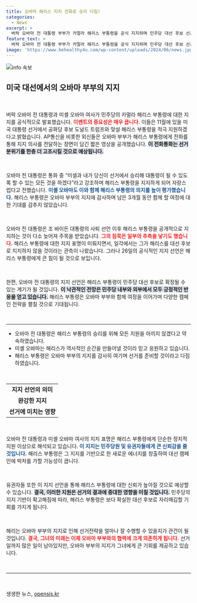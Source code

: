 ```yaml
---
title: 오바마 해리스 지지 전화로 승리 다짐!
categories:
  - News
excerpt: >
  버락 오바마 전 대통령 부부가 카멀라 해리스 부통령을 공식 지지하며 민주당 대선 후보 선출에 힘을 실었다. 그들의 응원은 해리스의 역사적 도전을 더욱 빛나게 할 전망이다!
feature_text: >
  버락 오바마 전 대통령 부부가 카멀라 해리스 부통령을 공식 지지하며 민주당 대선 후보 선출에 힘을 실었다. 그들의 응원은 해리스의 역사적 도전을 더욱 빛나게 할 전망이다!
image: 'https://www.behealthy4u.com/wp-content/uploads/2024/06/news.jpg'
---
```


<p><img src="https://www.behealthy4u.com/wp-content/uploads/2024/06/news.jpg" alt="info 속보" /></p>

<h2 data-ke-size="size26">미국 대선에서의 오바마 부부의 지지</h2>

<p data-ke-size="size16">&nbsp;</p>

<p>버락 오바마 전 대통령과 미셸 오바마 여사가 민주당의 카멀라 해리스 부통령에 대한 지지를 공식적으로 발표했습니다. <b><span style="color: #ee2323;">이벤트의 중요성은 매우 큽니다.</span></b> 이들은 11월에 있을 미국 대통령 선거에서 공화당 후보 도널드 트럼프와 맞설 해리스 부통령을 적극 지원하겠다고 밝혔습니다. AP통신을 비롯한 외신들은 오바마 부부가 해리스 부통령에게 전화를 통해 지지 의사를 전달하는 장면이 담긴 짧은 영상을 공개했습니다. <b><span style="background-color: #21538527;">이 전화통화는 선거 분위기를 한층 더 고조시킬 것으로 예상됩니다.</span></b></p>

<p data-ke-size="size16">&nbsp;</p>

<p>오바마 전 대통령은 통화 중 “미셀과 내가 당신이 선거에서 승리해 대통령이 될 수 있도록 할 수 있는 모든 것을 하겠다”라고 강조하며 해리스 부통령을 지지하게 되어 자랑스럽다고 전했습니다. <b><span style="color: #1a5490;">미셸 오바마도 이와 함께 해리스 부통령의 의지를 높이 평가했습니다.</span></b> 해리스 부통령은 오바마 부부의 지지에 감사하며 남은 3개월 동안 함께 할 여정에 대한 기대를 감추지 않았습니다. </p>

<p data-ke-size="size16">&nbsp;</p>

<p>오바마 전 대통령은 조 바이든 대통령의 사퇴 선언 이후 해리스 부통령을 공개적으로 지지하는 것이 다소 늦어져 주목을 받았습니다. <b><span style="color: #ee2323;">그의 침묵은 일부의 추측을 낳기도 했습니다.</span></b> 해리스 부통령에 대한 지지 표명이 미뤄지면서, 일각에서는 그가 해리스를 대선 후보로 지지하지 않을 것이라는 관측이 나왔습니다. 그러나 26일의 공식적인 지지 선언은 해리스 부통령에게 큰 힘이 될 것으로 보입니다. </p>

<p data-ke-size="size16">&nbsp;</p>

<p>한편, 오바마 전 대통령의 지지 선언은 해리스 부통령이 민주당 대선 후보로 확정될 수 있는 계기가 될 것입니다. <b><span style="background-color: #21538527;">이 낙관적인 전망은 민주당 내부와 외부에서 모두 긍정적인 반응을 얻고 있습니다.</span></b> 해리스 부통령은 오바마 부부와 함께 여정을 이어가며 다양한 캠페인 전략을 펼칠 것으로 기대됩니다.</p>

<p data-ke-size="size16">&nbsp;</p>

<hr>

<ul>
<li>오바마 전 대통령은 해리스 부통령의 승리를 위해 모든 지원을 아끼지 않겠다고 약속하였습니다.</li>
<li>미셸 오바마는 해리스가 역사적인 순간을 만들어낼 것이라 믿고 응원하고 있습니다.</li>
<li>해리스 부통령은 오바마 부부의 지지를 감사히 여기며 선거를 준비할 것이라고 다짐하였습니다.</li>
</ul>

<p data-ke-size="size16">&nbsp;</p>

<table style="width: 100%;">
  <tbody>
    <tr>
      <td style="text-align: center; height: 17px;"><b>지지 선언의 의미</b></td>
    </tr>
    <tr>
      <td style="text-align: center; height: 17px;"><b>완강한 지지</b></td>
    </tr>
    <tr>
      <td style="text-align: center; height: 17px;"><b>선거에 미치는 영향</b></td>
    </tr>
  </tbody>
</table>

<p data-ke-size="size16">&nbsp;</p>

<p>오바마 전 대통령과 미셸 오바마 여사의 지지 표명은 해리스 부통령에게 단순한 정치적 지원 이상으로 해석되고 있습니다. <b><span style="color: #1a5490;">이 지지는 민주당원 및 유권자들에게 큰 신뢰감을 줄 것입니다.</span></b> 해리스 부통령은 그 지지를 기반으로 한 새로운 에너지를 창출하여 대선 캠페인에 박차를 가할 가능성이 큽니다. </p>

<p data-ke-size="size16">&nbsp;</p>

<p>유권자들 또한 이 지지 선언을 통해 해리스 부통령에 대한 신뢰가 높아질 것으로 예상할 수 있습니다. <b><span style="background-color: #21538527;">결국, 이러한 지원은 선거의 결과에 중대한 영향을 미칠 것입니다.</span></b> 민주당의 지지 기반이 확고해짐에 따라, 해리스 부통령은 보다 확실한 대선 후보로 자리매김할 기회를 가지게 됩니다.</p>

<p data-ke-size="size16">&nbsp;</p>

<p>해리는 오바마 부부의 지지로 인해 선거전략을 얼마나 잘 수행할 수 있을지가 관건이 될 것입니다. <b><span style="color: #ee2323;">결국, 그녀의 미래는 이제 오바마 부부와의 협력에 크게 의존하게 됩니다.</span></b> 선거일까지 많은 일이 남아있지만, 오바마 부부의 지지가 그녀에게 큰 기회를 제공하고 있습니다. </p>

<p data-ke-size="size16">&nbsp;</p>

<hr>

<p data-ke-size="size16">&nbsp;</p>
생생한 뉴스, <a href="https://opensis.kr" rel="dofollow">opensis.kr</a>


